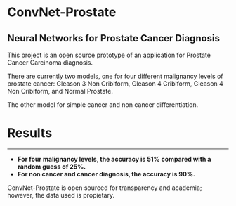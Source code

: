 # ConvNet-Prostate
## Neural Networks for Prostate Cancer Diagnosis

This project is an open source prototype of an application for Prostate Cancer Carcinoma diagnosis.

There are currently two models, one for four different malignancy levels of prostate cancer: Gleason 3 Non Cribiform, Gleason 4 Cribiform, Gleason 4 Non Cribiform, and Normal Prostate.

The other model for simple cancer and non cancer differentiation.

# Results
---------

- **For four malignancy levels, the accuracy is 51% compared with a random guess of 25%.**
- **For non cancer and cancer diagnosis, the accuracy is 90%.**

ConvNet-Prostate is open sourced for transparency and academia; however, the data used is propietary.
